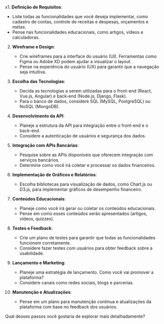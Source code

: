 x1. **Definição de Requisitos**:
   - Liste todas as funcionalidades que você deseja implementar, como cadastro de contas, controle de receitas e despesas, orçamentos e metas.
   - Pense nas funcionalidades educacionais, como artigos, vídeos e calculadoras.

2. **Wireframe e Design**:
   - Crie wireframes para a interface do usuário (UI). Ferramentas como Figma ou Adobe XD podem ajudar a visualizar o layout.
   - Pense na experiência do usuário (UX) para garantir que a navegação seja intuitiva.

3. **Escolha das Tecnologias**:
   - Decida as tecnologias a serem utilizadas para o front-end (React, Vue.js, Angular) e back-end (Node.js, Django, Flask).
   - Para o banco de dados, considere SQL (MySQL, PostgreSQL) ou NoSQL (MongoDB).

4. **Desenvolvimento da API**:
   - Planeje a estrutura da API para integração entre o front-end e o back-end.
   - Considere a autenticação de usuários e segurança dos dados.

5. **Integração com APIs Bancárias**:
   - Pesquise sobre as APIs disponíveis que oferecem integração com serviços bancários.
   - Determine como você irá coletar e processar os dados financeiros.

6. **Implementação de Gráficos e Relatórios**:
   - Escolha bibliotecas para visualização de dados, como Chart.js ou D3.js, para implementar gráficos de desempenho financeiro.

7. **Conteúdos Educacionais**:
   - Planeje como você irá gerar ou coletar os conteúdos educacionais.
   - Pense em como esses conteúdos serão apresentados (artigos, vídeos, quizzes).

8. **Testes e Feedback**:
   - Crie um plano de testes para garantir que todas as funcionalidades funcionem corretamente.
   - Considere fazer testes com usuários para obter feedback sobre a usabilidade.

9. **Lançamento e Marketing**:
   - Planeje uma estratégia de lançamento. Como você vai promover a plataforma?
   - Considere canais como redes sociais, blogs e parcerias.

10. **Manutenção e Atualizações**:
    - Pense em um plano para manutenção contínua e atualizações da plataforma com base no feedback dos usuários.

Qual desses passos você gostaria de explorar mais detalhadamente?